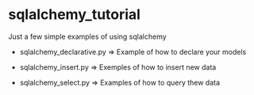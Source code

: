 # sqlalchemy_tutorial
Just a few simple examples of using sqlalchemy

* sqlalchemy_declarative.py => Example of how to declare your models

* sqlalchemy_insert.py => Exemples of how to insert new data

* sqlalchemy_select.py => Examples of how to query thew data
